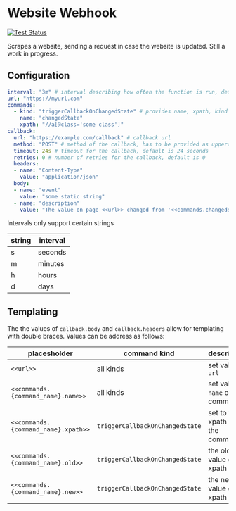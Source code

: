 # Website Webhook

[![Test Status](https://github.com/jo-hoe/website-webhook/actions/workflows/test.yml/badge.svg)](https://github.com/jo-hoe/website-webhook/actions?workflow=test)

Scrapes a website, sending a request in case the website is updated.
Still a work in progress.

## Configuration

```yaml
interval: "3m" # interval describing how often the function is run, default is every 3 minutes
url: "https://myurl.com"
commands:
  - kind: "triggerCallbackOnChangedState" # provides name, xpath, kind + old and new value for templating
    name: "changedState"
    xpath: "//a[@class='some class']"
callback:
  url: "https://example.com/callback" # callback url
  method: "POST" # method of the callback, has to be provided as uppercase string
  timeout: 24s # timeout for the callback, default is 24 seconds
  retries: 0 # number of retries for the callback, default is 0
  headers:
  - name: "Content-Type"
    value: "application/json"
  body:
  - name: "event"
    value: "some static string"
  - name: "description"
    value: "The value on page <<url>> changed from '<<commands.changedState.old>>' to '<<commands.changedState.new>>'"
```

Intervals only support certain strings

|string|interval|
|---|---|
|s|seconds|
|m|minutes|
|h|hours|
|d|days|

## Templating

The the values of `callback.body` and `callback.headers` allow for templating with double braces. Values can be address as follows:

| placesholder | command kind | description |
| ----------- | ----------- | ----------- |
| `<<url>>` | all kinds | set value in `url` |
| `<<commands.{command_name}.name>>` | all kinds | set value in `name` of the command |
| `<<commands.{command_name}.xpath>>` | `triggerCallbackOnChangedState` | set to the xpath of the command |
| `<<commands.{command_name}.old>>` | `triggerCallbackOnChangedState` | the old value of the xpath |
| `<<commands.{command_name}.new>>` | `triggerCallbackOnChangedState` | the new value of the xpath |
